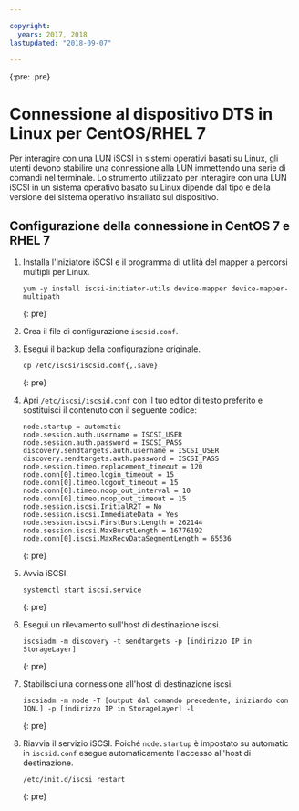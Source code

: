 ```yaml
---

copyright:
  years: 2017, 2018
lastupdated: "2018-09-07"

---
```

{:pre: .pre}

# Connessione al dispositivo DTS in Linux per CentOS/RHEL 7

Per interagire con una LUN iSCSI in sistemi operativi basati su Linux, gli utenti devono stabilire una connessione alla LUN immettendo una serie di comandi nel terminale. Lo strumento utilizzato per interagire con una LUN iSCSI in un sistema operativo basato su Linux dipende dal tipo e della versione del sistema operativo installato sul dispositivo.

## Configurazione della connessione in CentOS 7 e RHEL 7

1. Installa l'iniziatore iSCSI e il programma di utilità del mapper a percorsi multipli per Linux.
   ```
   yum -y install iscsi-initiator-utils device-mapper device-mapper-multipath
   ```
   {: pre}

2. Crea il file di configurazione `iscsid.conf`.

3. Esegui il backup della configurazione originale.
   ```
   cp /etc/iscsi/iscsid.conf{,.save}
   ```
   {: pre}

4. Apri `/etc/iscsi/iscsid.conf` con il tuo editor di testo preferito e sostituisci il contenuto con il seguente codice:
   ```
   node.startup = automatic
   node.session.auth.username = ISCSI_USER
   node.session.auth.password = ISCSI_PASS
   discovery.sendtargets.auth.username = ISCSI_USER
   discovery.sendtargets.auth.password = ISCSI_PASS
   node.session.timeo.replacement_timeout = 120
   node.conn[0].timeo.login_timeout = 15
   node.conn[0].timeo.logout_timeout = 15
   node.conn[0].timeo.noop_out_interval = 10
   node.conn[0].timeo.noop_out_timeout = 15
   node.session.iscsi.InitialR2T = No
   node.session.iscsi.ImmediateData = Yes
   node.session.iscsi.FirstBurstLength = 262144
   node.session.iscsi.MaxBurstLength = 16776192
   node.conn[0].iscsi.MaxRecvDataSegmentLength = 65536
   ```
   {: pre}

5. Avvia iSCSI.<br/>
   ```
   systemctl start iscsi.service
   ```
   {: pre}

6. Esegui un rilevamento sull'host di destinazione iscsi.<br/>
   ```
   iscsiadm -m discovery -t sendtargets -p [indirizzo IP in StorageLayer]
   ```
   {: pre}

7. Stabilisci una connessione all'host di destinazione iscsi.<br/>
   ```
   iscsiadm -m node -T [output dal comando precedente, iniziando con IQN.] -p [indirizzo IP in StorageLayer] -l
   ```
   {: pre}

8. Riavvia il servizio iSCSI. Poiché `node.startup` è impostato su automatic in `iscsid.conf` esegue automaticamente l'accesso all'host di destinazione.<br/>
   ```
   /etc/init.d/iscsi restart
   ```
   {: pre}
